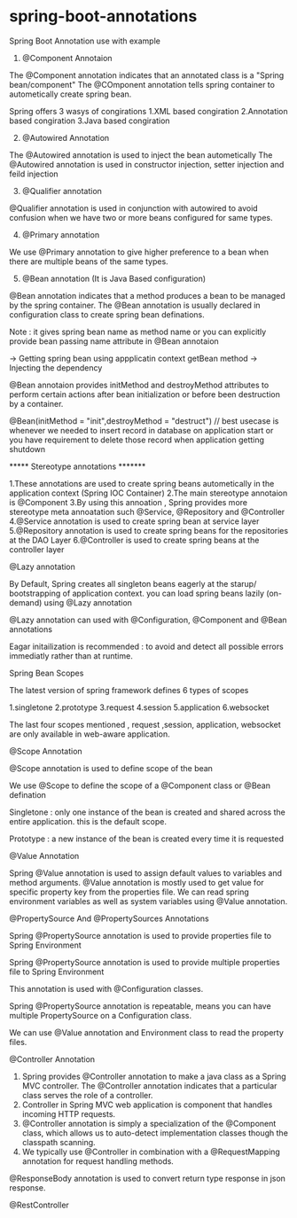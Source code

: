 # spring-boot-annotations
Spring Boot Annotation use with example


1) @Component Annotaion

The @Component annotation indicates that an annotated class is a "Spring bean/component"
The @COmponent annotation tells spring container to autometically create spring bean.

Spring offers 3 wasys of congirations
    1.XML based congiration
    2.Annotation based congiration
    3.Java based congiration

2) @Autowired Annotation

The @Autowired annotation is used to inject the bean autometically
The @Autowired annotation is used in constructor injection, setter injection and feild injection

3) @Qualifier annotation

@Qualifier annotation is used in conjunction with autowired to avoid confusion when we have two or more beans configured for same types.


4) @Primary annotation

We use @Primary annotation to give higher preference to a bean when there are multiple beans of the same types.

5) @Bean annotation  (It is Java Based configuration)

@Bean annotation indicates that a method produces a bean to be managed by the spring container.
The @Bean annotation is usually declared in configuration class to create spring bean definations.

Note : it gives spring bean name as method name or you can explicitly provide bean passing name attribute in @Bean annotaion

-> Getting spring bean using appplicatin context getBean method
-> Injecting the dependency

@Bean annotaion provides initMethod and destroyMethod attributes to perform certain actions after bean initialization or before been destruction by a container.

 @Bean(initMethod = "init",destroyMethod = "destruct") // best usecase is whenever we needed to insert record in database on application start
 or you have requirement to delete those record when application getting shutdown


***** Stereotype annotations *******

1.These annotations are used to create spring beans autometically in the application context (Spring IOC Container)
2.The main stereotype annotaion is @Component
3.By using this annoation , Spring provides more stereotype meta annoatation such @Service, @Repository and @Controller
4.@Service annotation is used to create spring bean at service layer
5.@Repository annotation is used to create spring beans for the repositories at the DAO Layer
6.@Controller is used to create spring beans at the controller  layer


@Lazy annotation

By Default, Spring creates all singleton beans eagerly at the starup/ bootstrapping of application context.
you can load spring beans lazily (on-demand) using @Lazy annotation

@Lazy annotation can used with @Configuration, @Component and @Bean annotations

Eagar initailization is recommended : to avoid and detect all possible errors immediatly rather than at runtime.

Spring Bean Scopes

The latest version of spring framework defines 6 types of scopes

1.singletone
2.prototype
3.request
4.session
5.application
6.websocket

The last four scopes mentioned , request ,session, application, websocket are only available in web-aware application.

@Scope Annotation

@Scope annotation is used to define scope of the bean

We use @Scope to define the scope of a @Component class or @Bean defination

Singletone : only one instance of the bean is created and shared across the entire application. this is the default scope.

Prototype : a new instance of the bean is created every time it is requested

@Value Annotation

Spring @Value annotation is used to assign default values to variables and method arguments.
@Value annotation is mostly used to get value for specific property key from the properties file.
We can read spring environment variables as well as system variables using @Value annotation.


@PropertySource And @PropertySources Annotations

Spring @PropertySource annotation is used to provide properties file to Spring Environment

Spring @PropertySource annotation is used to provide multiple properties file to Spring Environment

This annotation is used with @Configuration classes.

Spring @PropertySource annotation is repeatable, means you can have multiple PropertySource on a Configuration class.

We can use @Value annotation and Environment class to read the property files.



@Controller Annotation

1. Spring provides @Controller annotation to make a java class as a Spring MVC controller. The @Controller annotation indicates that a particular class serves the role of a controller.
2. Controller in Spring MVC web application is component that handles incoming HTTP requests.
3. @Controller annotation is simply a specialization of the @Component class, which allows us to auto-detect implementation classes though the classpath scanning.
4. We typically use @Controller in combination with a @RequestMapping annotation for request handling methods.


@ResponseBody annotation is used to convert return type response in json response.

@RestController 
